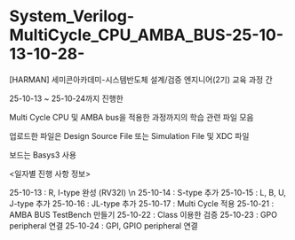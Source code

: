 # System_Verilog-MultiCycle_CPU_AMBA_BUS-25-10-13-10-28-

 [HARMAN] 세미콘아카데미-시스템반도체 설계/검증 엔지니어(2기) 교육 과정 간

 25-10-13 ~ 25-10-24까지 진행한 

 Multi Cycle CPU 및 AMBA bus을 적용한 과정까지의 학습 관련 파일 모음

 업로드한 파일은 Design Source File 또는 Simulation File 및 XDC 파일

 보드는 Basys3 사용

 <일자별 진행 사항 정보>

 25-10-13 : R, I-type 완성 (RV32I) \n
 25-10-14 : S-type 추가
 25-10-15 : L, B, U, J-type 추가
 25-10-16 : JL-type 추가
 25-10-17 : Multi Cycle 적용
 25-10-21 : AMBA BUS TestBench 만들기
 25-10-22 : Class 이용한 검증
 25-10-23 : GPO peripheral 연결
 25-10-24 : GPI, GPIO peripheral 연결
